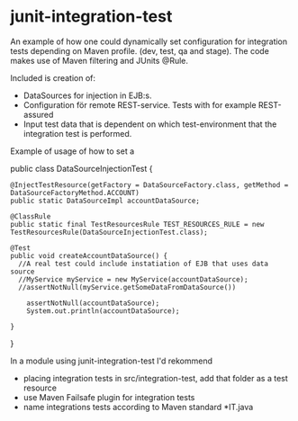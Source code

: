 # junit-integration-test
An example of how one could dynamically set configuration for integration tests depending on Maven profile.
(dev, test, qa and stage). The code makes use of Maven filtering and JUnits @Rule.

Included is creation of:
- DataSources for injection in EJB:s.
- Configuration för remote REST-service. Tests with for example REST-assured
- Input test data that is dependent on which test-environment that the integration test is performed.

Example of usage of how to set a 

public class DataSourceInjectionTest {

	@InjectTestResource(getFactory = DataSourceFactory.class, getMethod = DataSourceFactoryMethod.ACCOUNT)
	public static DataSourceImpl accountDataSource;

	@ClassRule
	public static final TestResourcesRule TEST_RESOURCES_RULE = new TestResourcesRule(DataSourceInjectionTest.class);

	@Test
	public void createAccountDataSource() {
	  //A real test could include instatiation of EJB that uses data source
	  //MyService myService = new MyService(accountDataSource);
	  //assertNotNull(myService.getSomeDataFromDataSource())
	  
		assertNotNull(accountDataSource);
		System.out.println(accountDataSource);

	}
}

In a module using junit-integration-test I'd rekommend 
- placing integration tests in src/integration-test, add that folder as a test resource
- use Maven Failsafe plugin for integration tests
- name integrations tests according to Maven standard *IT.java
